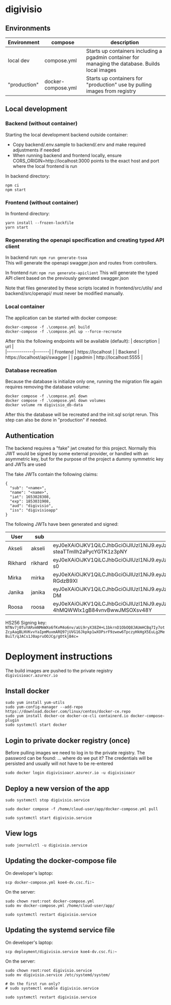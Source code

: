 # digivisio




## Environments

| Environment | compose |  description  |
|-------------|---------|---------------|
| local dev   | compose.yml  | Starts up containers including a pgadmin container for managing the database. Builds local images   |
| "production"   | docker-compose.yml  | Starts up containers for "production" use by pulling images from registry  |


## Local development

### Backend (without container)
Starting the local development backend outside container:   

- Copy backend/.env.sample to backend/.env and make required adjustments if needed
- When running backend and frontend locally, ensure CORS_ORIGIN=http://localhost:3000 points to the exact host and port where the local frontend is run

In backend directory:
```
npm ci
npm start
```


### Frontend (without container)

In frontend directory:
```
yarn install --frozen-lockfile
yarn start
```


### Regenerating the openapi specification and creating typed API client

In backend run: `npm run generate-tsoa`   
This will generate the openapi swagger.json and routes from controllers.

In frontend run: `npm run generate-apiclient`
This will generate the typed API client based on the previously generated swagger.json   
   
Note that files generated by these scripts located in frontend/src/utils/ and backend/src/openapi/ must never be modified manually.

### Local container
The application can be started with docker compose:
```
docker-compose -f .\compose.yml build
docker-compose -f .\compose.yml up --force-recreate
```

After this the following endpoints will be available (default):
| description |  url |   
|-------------|-------|
| Frontend   | https://localhost  |
| Backend    | https://localhost/api/swagger  |
| pgadmin    | http://localhost:5555  |


### Database recreation
Because the database is initialize only one, running the migration file again requires removing the database volume:
```
docker compose -f .\compose.yml down
docker compose -f .\compose.yml down volumes
docker volume rm digivisio_db-data 
```

After this the database will be recreated and the init.sql script rerun.
This step can also be done in "production" if needed.

## Authentication
The backend requires a "fake" jwt created for this project. Normally this JWT would be signed by some external provider, or handled with an asymmetric key, but for the purpose of the project a dummy symmetric key and JWTs are used

The fake JWTs contain the following claims:
```
{
  "sub": "<name>",
  "name": "<name>",
  "iat": 1653028308,
  "exp": 1853031908,
  "aud": "digivisio",
  "iss": "digivisioapp"
}
```

The following JWTs have been generated and signed:   

| User | sub | JWT |
|------|-----|-----|
| Akseli | akseli  |   eyJ0eXAiOiJKV1QiLCJhbGciOiJIUzI1NiJ9.eyJzdWIiOiJha3NlbGkiLCJuYW1lIjoiQWtzZWxpIiwiaWF0IjoxNjUzMDI4MzA4LCJleHAiOjE4NTMwMzE5MDgsImF1ZCI6ImRpZ2l2aXNpbyIsImlzcyI6ImRpZ2l2aXNpb2FwcCJ9.6TKQnmiIs2JdmZcgW-steaTTmIlh2aPycYGTK1z3pNY   |
| Rikhard | rikhard  |  eyJ0eXAiOiJKV1QiLCJhbGciOiJIUzI1NiJ9.eyJzdWIiOiJyaWtoYXJkIiwibmFtZSI6IlJpa2hhcmQiLCJpYXQiOjE2NTMwMjgzMDgsImV4cCI6MTg1MzAzMTkwOCwiYXVkIjoiZGlnaXZpc2lvIiwiaXNzIjoiZGlnaXZpc2lvYXBwIn0.V5HL_Ky4OcZHe4F0gYhfhvKuccDKkB2IEWjAZoY3-s0   |
| Mirka | mirka  | eyJ0eXAiOiJKV1QiLCJhbGciOiJIUzI1NiJ9.eyJzdWIiOiJtaXJrYSIsIm5hbWUiOiJNaXJrYSIsImlhdCI6MTY1MzAyODMwOCwiZXhwIjoxODUzMDMxOTA4LCJhdWQiOiJkaWdpdmlzaW8iLCJpc3MiOiJkaWdpdmlzaW9hcHAifQ.aF0JhUxok_UQiKDbYoNm0R0y3E_H4AXlyk-RGdzB9XI  |
| Janika | janika  | eyJ0eXAiOiJKV1QiLCJhbGciOiJIUzI1NiJ9.eyJzdWIiOiJqYW5pa2EiLCJuYW1lIjoiSmFuaWthIiwiaWF0IjoxNjUzMDI4MzA4LCJleHAiOjE4NTMwMzE5MDgsImF1ZCI6ImRpZ2l2aXNpbyIsImlzcyI6ImRpZ2l2aXNpb2FwcCJ9.l2uYr99fOHWKrhAtwNQmEAsdm8LrE9el4rZc20sg-DM     |
| Roosa | roosa  |   eyJ0eXAiOiJKV1QiLCJhbGciOiJIUzI1NiJ9.eyJzdWIiOiJyb29zYSIsIm5hbWUiOiJyb29zYSIsImlhdCI6MTY1MzAyODMwOCwiZXhwIjoxODUzMDMxOTA4LCJhdWQiOiJkaWdpdmlzaW8iLCJpc3MiOiJkaWdpdmlzaW9hcHAifQ.d0waCtruX6oWr-4hMQWWlx1gB84vnvBwwJMSOXsv48Y    |

HS256 Signing key: `NTNv7j0TuYARvmNMmWXo6fKvM4o6nv/aUi9ryX38ZH+L1bkrnD1ObOQ8JAUmHCBq7Iy7otZcyAagBLHVKvvYaIpmMuxmARQ97jUVG16Jkpkp1wXOPsrF9zwew6TpczyHkHgX5EuLg2MeBuiT/qJACs1J0apruOOJCg/gOtkjB4c=`



# Deployment instructions

The build images are pushed to the private registry `digivisioacr.azurecr.io`

## Install docker 
```
sudo yum install yum-utils
sudo yum-config-manager --add-repo https://download.docker.com/linux/centos/docker-ce.repo
sudo yum install docker-ce docker-ce-cli containerd.io docker-compose-plugin
sudo systemctl start docker
```

## Login to private docker registry (once)
Before pulling images we need to log in to the private registry. The password can be found: ... where do we put it?
The credentials will be persisted and usually will not have to be re-entered

```
sudo docker login digivisioacr.azurecr.io -u digivisioacr
```


## Deploy a new version of the app

```
sudo systemctl stop digivisio.service

sudo docker compose -f /home/cloud-user/app/docker-compose.yml pull

sudo systemctl start digivisio.service
```

## View logs

```
sudo journalctl -u digivisio.service
```

## Updating the docker-compose file

On developer's laptop:
```
scp docker-compose.yml koe4-dv.csc.fi:~
```

On the server:
```
sudo chown root:root docker-compose.yml
sudo mv docker-compose.yml /home/cloud-user/app/

sudo systemctl restart digivisio.service
```

## Updating the systemd service file

On developer's laptop:
```
scp deployment/digivisio.service koe4-dv.csc.fi:~
```

On the server:
```
sudo chown root:root digivisio.service
sudo mv digivisio.service /etc/systemd/system/

# On the first run only?
# sudo systemctl enable digivisio.service

sudo systemctl restart digivisio.service
```

